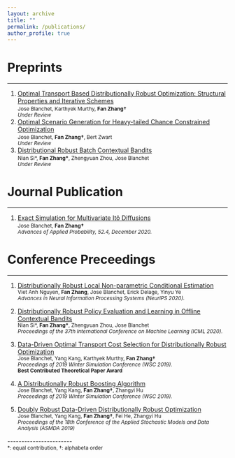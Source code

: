 ```yaml
---
layout: archive
title: ""
permalink: /publications/
author_profile: true
---
```

# Preprints
------------
1. [Optimal Transport Based Distributionally Robust Optimization: Structural Properties and Iterative Schemes](
    https://arxiv.org/abs/1810.02403
)<br>
<small>Jose Blanchet, Karthyek Murthy, **Fan Zhang&dagger;**<br>
<em>Under Review</em></small>
2. [Optimal Scenario Generation for Heavy-tailed Chance Constrained Optimization](
    https://arxiv.org/abs/2002.02149
)<br>
<small>Jose Blanchet, **Fan Zhang&dagger;**, Bert Zwart<br>
<em>Under Review</em></small>
3. [Distributional Robust Batch Contextual Bandits](
    https://arxiv.org/abs/2006.05630)<br>
<small>Nian Si\*, **Fan Zhang\***, Zhengyuan Zhou, Jose Blanchet<br>
<em>Under Review</em></small>

# Journal Publication
------------

1. [Exact Simulation for Multivariate Itô Diffusions]( https://www.cambridge.org/core/journals/advances-in-applied-probability/article/abs/exact-simulation-for-multivariate-ito-diffusions/580E7AF2DC0A4081487A88762918CF31)<br>
<small>Jose Blanchet, **Fan Zhang&dagger;**<br>
<em>Advances of Applied Probability, 52.4, December 2020. </em></small><br>


# Conference Preceedings
------------

1. [Distributionally Robust Local Non-parametric Conditional Estimation](https://papers.nips.cc/paper/2020/file/adf854f418fc96fb01ad92a2ed2fc35c-Paper.pdf
)<br>
<small>Viet Anh Nguyen, **Fan Zhang**, Jose Blanchet, Erick Delage, Yinyu Ye<br>
<em> Advances in Neural Information Processing Systems (NeurIPS 2020). </em></small><br>

2. [Distributionally Robust Policy Evaluation and Learning in Offline Contextual Bandits](
http://proceedings.mlr.press/v119/si20a.html
)<br>
<small>Nian Si\*, **Fan Zhang\***, Zhengyuan Zhou, Jose Blanchet<br>
<em> Proceedings of the 37th International Conference on Machine Learning (ICML 2020). </em></small><br>

3. [Data-Driven Optimal Transport Cost Selection for Distributionally Robust Optimization](
https://ieeexplore.ieee.org/stamp/stamp.jsp?tp=&arnumber=9004785
)<br>
<small>Jose Blanchet, Yang Kang, Karthyek Murthy, **Fan Zhang&dagger;**<br>
<em> Proceedings of 2019 Winter Simulation Conference (WSC 2019).</em><br>
**Best Contributed Theoretical Paper Award**</small><br>

4. [A Distributionally Robust Boosting Algorithm](
https://ieeexplore.ieee.org/stamp/stamp.jsp?tp=&arnumber=9004804
)<br>
<small>Jose Blanchet, Yang Kang, **Fan Zhang&dagger;**, Zhangyi Hu<br>
<em> Proceedings of 2019 Winter Simulation Conference (WSC 2019). </em></small><br>

5. [Doubly Robust Data-Driven Distributionally Robust Optimization](https://arxiv.org/pdf/1705.07168.pdf)<br    >
<small>Jose Blanchet, Yang Kang, **Fan Zhang&dagger;**, Fei He, Zhangyi Hu<br>
<em>Proceedings of the 18th Conference of the Applied Stochastic Models and Data Analysis (ASMDA 2019)</em></small><br>


-----------------------<br>
<small>\*: equal contribution,              &dagger;: alphabeta order</small>


<!---
{% if author.googlescholar %}
  You can also find my articles on <u><a href="{{author.googlescholar}}">my Google Scholar profile</a>.</u>
{% endif %}

{% include base_path %}

{% for post in site.publications reversed %}
  {% include archive-single.html %}
{% endfor %}
-->

